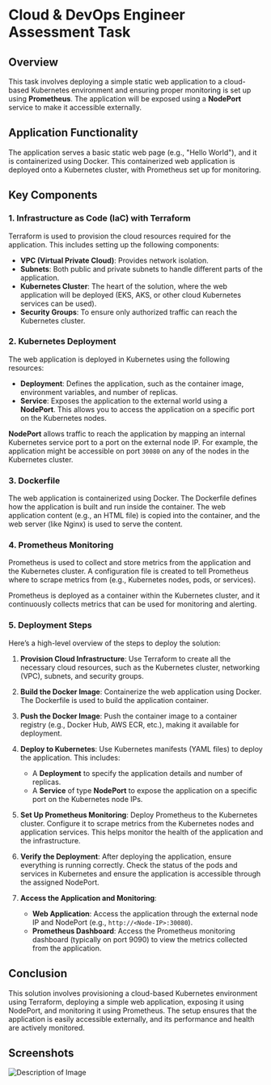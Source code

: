 # Cloud & DevOps Engineer Assessment Task

## Overview

This task involves deploying a simple static web application to a cloud-based Kubernetes environment and ensuring proper monitoring is set up using **Prometheus**. The application will be exposed using a **NodePort** service to make it accessible externally.

## Application Functionality

The application serves a basic static web page (e.g., "Hello World"), and it is containerized using Docker. This containerized web application is deployed onto a Kubernetes cluster, with Prometheus set up for monitoring.

## Key Components

### 1. Infrastructure as Code (IaC) with Terraform

Terraform is used to provision the cloud resources required for the application. This includes setting up the following components:
- **VPC (Virtual Private Cloud)**: Provides network isolation.
- **Subnets**: Both public and private subnets to handle different parts of the application.
- **Kubernetes Cluster**: The heart of the solution, where the web application will be deployed (EKS, AKS, or other cloud Kubernetes services can be used).
- **Security Groups**: To ensure only authorized traffic can reach the Kubernetes cluster.
  
### 2. Kubernetes Deployment

The web application is deployed in Kubernetes using the following resources:

- **Deployment**: Defines the application, such as the container image, environment variables, and number of replicas.
- **Service**: Exposes the application to the external world using a **NodePort**. This allows you to access the application on a specific port on the Kubernetes nodes.

**NodePort** allows traffic to reach the application by mapping an internal Kubernetes service port to a port on the external node IP. For example, the application might be accessible on port `30080` on any of the nodes in the Kubernetes cluster.

### 3. Dockerfile

The web application is containerized using Docker. The Dockerfile defines how the application is built and run inside the container. The web application content (e.g., an HTML file) is copied into the container, and the web server (like Nginx) is used to serve the content.

### 4. Prometheus Monitoring

Prometheus is used to collect and store metrics from the application and the Kubernetes cluster. A configuration file is created to tell Prometheus where to scrape metrics from (e.g., Kubernetes nodes, pods, or services).

Prometheus is deployed as a container within the Kubernetes cluster, and it continuously collects metrics that can be used for monitoring and alerting.

### 5. Deployment Steps

Here’s a high-level overview of the steps to deploy the solution:

1. **Provision Cloud Infrastructure**: Use Terraform to create all the necessary cloud resources, such as the Kubernetes cluster, networking (VPC), subnets, and security groups.
   
2. **Build the Docker Image**: Containerize the web application using Docker. The Dockerfile is used to build the application container.

3. **Push the Docker Image**: Push the container image to a container registry (e.g., Docker Hub, AWS ECR, etc.), making it available for deployment.

4. **Deploy to Kubernetes**: Use Kubernetes manifests (YAML files) to deploy the application. This includes:
   - A **Deployment** to specify the application details and number of replicas.
   - A **Service** of type **NodePort** to expose the application on a specific port on the Kubernetes node IPs.
   
5. **Set Up Prometheus Monitoring**: Deploy Prometheus to the Kubernetes cluster. Configure it to scrape metrics from the Kubernetes nodes and application services. This helps monitor the health of the application and the infrastructure.

6. **Verify the Deployment**: After deploying the application, ensure everything is running correctly. Check the status of the pods and services in Kubernetes and ensure the application is accessible through the assigned NodePort.

7. **Access the Application and Monitoring**:
   - **Web Application**: Access the application through the external node IP and NodePort (e.g., `http://<Node-IP>:30080`).
   - **Prometheus Dashboard**: Access the Prometheus monitoring dashboard (typically on port 9090) to view the metrics collected from the application.

## Conclusion

This solution involves provisioning a cloud-based Kubernetes environment using Terraform, deploying a simple web application, exposing it using NodePort, and monitoring it using Prometheus. The setup ensures that the application is easily accessible externally, and its performance and health are actively monitored.

## Screenshots
![Description of Image](images/your-image.png)

